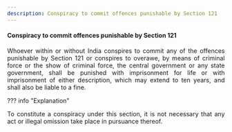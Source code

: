 ```yaml
---
description: Conspiracy to commit offences punishable by Section 121
---
```


#### Conspiracy to commit offences punishable by Section 121
<div style="text-align: justify">

Whoever within or without India conspires to commit any of the offences punishable by Section 121 or conspires to overawe, by means of criminal force or the show of criminal force, the central government or any state government, shall be punished with imprisonment for life or with imprisonment of either description, which may extend to ten years, and shall also be liable to a fine.

</div>

??? info "Explanation"
    <div style="text-align: justify"> To constitute a conspiracy under this section, it is not necessary that any act or illegal omission take place in pursuance thereof.
